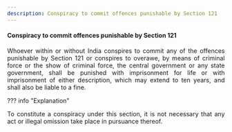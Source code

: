 ```yaml
---
description: Conspiracy to commit offences punishable by Section 121
---
```


#### Conspiracy to commit offences punishable by Section 121
<div style="text-align: justify">

Whoever within or without India conspires to commit any of the offences punishable by Section 121 or conspires to overawe, by means of criminal force or the show of criminal force, the central government or any state government, shall be punished with imprisonment for life or with imprisonment of either description, which may extend to ten years, and shall also be liable to a fine.

</div>

??? info "Explanation"
    <div style="text-align: justify"> To constitute a conspiracy under this section, it is not necessary that any act or illegal omission take place in pursuance thereof.
